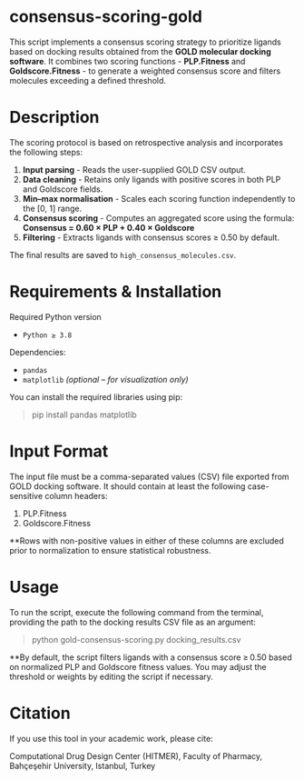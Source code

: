 # consensus-scoring-gold
This script implements a consensus scoring strategy to prioritize ligands based on docking results obtained from the **GOLD molecular docking software**. It combines two scoring functions - **PLP.Fitness** and **Goldscore.Fitness** - to generate a weighted consensus score and filters molecules exceeding a defined threshold.

# Description
The scoring protocol is based on retrospective analysis and incorporates the following steps:

1. **Input parsing** - Reads the user-supplied GOLD CSV output.  
2. **Data cleaning** - Retains only ligands with positive scores in both PLP and Goldscore fields.  
3. **Min–max normalisation** - Scales each scoring function independently to the [0, 1] range.  
4. **Consensus scoring** - Computes an aggregated score using the formula:  
   **Consensus = 0.60 × PLP + 0.40 × Goldscore**  
5. **Filtering** - Extracts ligands with consensus scores ≥ 0.50 by default.

The final results are saved to `high_consensus_molecules.csv`.

# Requirements & Installation

Required Python version
- `Python ≥ 3.8`

Dependencies:
- `pandas`  
- `matplotlib` *(optional – for visualization only)*

You can install the required libraries using pip:

> pip install pandas matplotlib

# Input Format
The input file must be a comma-separated values (CSV) file exported from GOLD docking software. It should contain at least the following case-sensitive column headers:

1. PLP.Fitness
2. Goldscore.Fitness

**Rows with non-positive values in either of these columns are excluded prior to normalization to ensure statistical robustness.

# Usage
To run the script, execute the following command from the terminal, providing the path to the docking results CSV file as an argument:

> python gold-consensus-scoring.py docking_results.csv

**By default, the script filters ligands with a consensus score ≥ 0.50 based on normalized PLP and Goldscore fitness values. You may adjust the threshold or weights by editing the script if necessary.

# Citation
If you use this tool in your academic work, please cite:

Computational Drug Design Center (HITMER), Faculty of Pharmacy, Bahçeşehir University, Istanbul, Turkey
